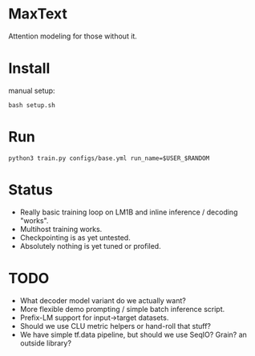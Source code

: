 MaxText
======

Attention modeling for those without it.

Install
========
manual setup:

```
bash setup.sh
```

Run
====
```
python3 train.py configs/base.yml run_name=$USER_$RANDOM
```

Status
======

- Really basic training loop on LM1B and inline inference / decoding "works".
- Multihost training works.
- Checkpointing is as yet untested.
- Absolutely nothing is yet tuned or profiled.

TODO
====

 - What decoder model variant do we actually want?
 - More flexible demo prompting / simple batch inference script.
 - Prefix-LM support for input->target datasets.
 - Should we use CLU metric helpers or hand-roll that stuff?
 - We have simple tf.data pipeline, but should we use SeqIO? Grain? an outside library?

